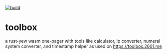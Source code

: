[![build](https://github.com/mostsignificant/toolbox/actions/workflows/build.yml/badge.svg)](https://github.com/mostsignificant/toolbox/actions/workflows/build.yml)

# toolbox

a rust-yew wasm one-pager with tools like calculator, ip converter, numeral system converter, and timestamp helper as used on https://toolbox.2601.me
